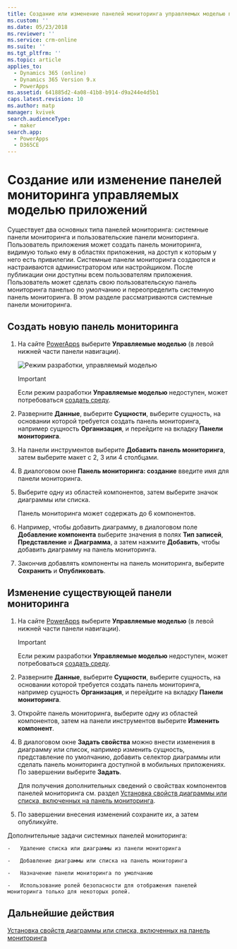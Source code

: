 ```yaml
---
title: Создание или изменение панелей мониторинга управляемых моделью приложений | MicrosoftDocs
ms.custom: ''
ms.date: 05/23/2018
ms.reviewer: ''
ms.service: crm-online
ms.suite: ''
ms.tgt_pltfrm: ''
ms.topic: article
applies_to:
  - Dynamics 365 (online)
  - Dynamics 365 Version 9.x
  - PowerApps
ms.assetid: 641885d2-4a08-41b8-b914-d9a244e4d5b1
caps.latest.revision: 10
ms.author: matp
manager: kvivek
search.audienceType:
  - maker
search.app:
  - PowerApps
  - D365CE
---
```

# <a name="create-or-edit-model-driven-app-dashboards"></a>Создание или изменение панелей мониторинга управляемых моделью приложений

Существует два основных типа панелей мониторинга: системные панели мониторинга и пользовательские панели мониторинга. Пользователь приложения может создать панель мониторинга, видимую только ему в областях приложения, на доступ к которым у него есть привилегии. Системные панели мониторинга создаются и настраиваются администратором или настройщиком. После публикации они доступны всем пользователям приложения. Пользователь может сделать свою пользовательскую панель мониторинга панелью по умолчанию и переопределить системную панель мониторинга. В этом разделе рассматриваются системные панели мониторинга.  
  
<a name="BKMK_createdashboard"></a>   
## <a name="create-a-new-dashboard"></a>Создать новую панель мониторинга  
  
1.  На сайте [PowerApps](https://web.powerapps.com/?utm_source=padocs&utm_medium=linkinadoc&utm_campaign=referralsfromdoc) выберите **Управляемые моделью** (в левой нижней части панели навигации).

    ![Режим разработки, управляемый моделью](media/model-driven-switch.png)

    > [!IMPORTANT]
    > Если режим разработки **Управляемые моделью** недоступен, может потребоваться [создать среду](https://docs.microsoft.com/powerapps/administrator/create-environment).   
  
2. Разверните **Данные**, выберите **Сущности**, выберите сущность, на основании которой требуется создать панель мониторинга, например сущность **Организация**, и перейдите на вкладку **Панели мониторинга**. 

3. На панели инструментов выберите **Добавить панель мониторинга**, затем выберите макет с 2, 3 или 4 столбцами.  
  
4.  В диалоговом окне **Панель мониторинга: создание** введите имя для панели мониторинга.  
  
5.  Выберите одну из областей компонентов, затем выберите значок диаграммы или списка.  
  
     Панель мониторинга может содержать до 6 компонентов.  
  
6.  Например, чтобы добавить диаграмму, в диалоговом поле **Добавление компонента** выберите значения в полях **Тип записей**, **Представление** и **Диаграмма**, а затем нажмите **Добавить**, чтобы добавить диаграмму на панель мониторинга.  
  
7.  Закончив добавлять компоненты на панель мониторинга, выберите **Сохранить** и **Опубликовать**.  
  
<a name="BKMK_editdashboard"></a>   
## <a name="edit-an-existing-dashboard"></a>Изменение существующей панели мониторинга  
  
1. На сайте [PowerApps](https://web.powerapps.com/?utm_source=padocs&utm_medium=linkinadoc&utm_campaign=referralsfromdoc) выберите **Управляемые моделью** (в левой нижней части панели навигации).

    > [!IMPORTANT]
    > Если режим разработки **Управляемые моделью** недоступен, может потребоваться [создать среду](https://docs.microsoft.com/powerapps/administrator/create-environment).    
  
2. Разверните **Данные**, выберите **Сущности**, выберите сущность, на основании которой требуется создать панель мониторинга, например сущность **Организация**, и перейдите на вкладку **Панели мониторинга**.  

3. Откройте панель мониторинга, выберите одну из областей компонентов, затем на панели инструментов выберите **Изменить компонент**.  
  
4.  В диалоговом окне **Задать свойства** можно внести изменения в диаграмму или список, например изменить сущность, представление по умолчанию, добавить селектор диаграммы или сделать панель мониторинга доступной в мобильных приложениях. По завершении выберите **Задать**.  
  
     Для получения дополнительных сведений о свойствах компонентов панелей мониторинга см. раздел [Установка свойств диаграммы или списка, включенных на панель мониторинга](set-properties-chart-list-included-dashboard.md).  
  
4.  По завершении внесения изменений сохраните их, а затем опубликуйте.  
  
 Дополнительные задачи системных панелей мониторинга:  
  
    -   Удаление списка или диаграммы из панели мониторинга  
  
    -   Добавление диаграммы или списка на панель мониторинга  
  
    -   Назначение панели мониторинга по умолчанию  
  
    -   Использование ролей безопасности для отображения панелей мониторинга только для некоторых ролей.    
  
## <a name="next-steps"></a>Дальнейшие действия  
[Установка свойств диаграммы или списка, включенных на панель мониторинга](set-properties-chart-list-included-dashboard.md)
